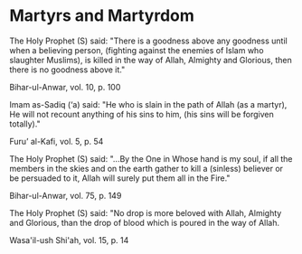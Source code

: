 Martyrs and Martyrdom
=====================

The Holy Prophet (S) said: "There is a goodness above any goodness until
when a believing person, (fighting against the enemies of Islam who
slaughter Muslims), is killed in the way of Allah, Almighty and
Glorious, then there is no goodness above it."

Bihar-ul-Anwar, vol. 10, p. 100

Imam as-Sadiq (‘a) said: "He who is slain in the path of Allah (as a
martyr), He will not recount anything of his sins to him, (his sins will
be forgiven totally)."

Furu’ al-Kafi, vol. 5, p. 54

The Holy Prophet (S) said: "...By the One in Whose hand is my soul, if
all the members in the skies and on the earth gather to kill a (sinless)
believer or be persuaded to it, Allah will surely put them all in the
Fire."

Bihar-ul-Anwar, vol. 75, p. 149

The Holy Prophet (S) said: "No drop is more beloved with Allah, Almighty
and Glorious, than the drop of blood which is poured in the way of
Allah.

Wasa'il-ush Shi'ah, vol. 15, p. 14


